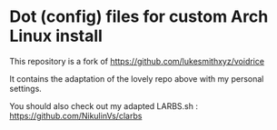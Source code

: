 # Dot (config) files for custom Arch Linux install #

This repository is a fork of https://github.com/lukesmithxyz/voidrice

It contains the adaptation of the lovely repo above with my personal settings.

You should also check out my adapted LARBS.sh : https://github.com/NikulinVs/clarbs
